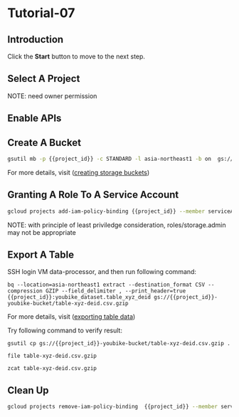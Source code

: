 # Tutorial-07

## Introduction

<walkthrough-tutorial-duration duration="30"></walkthrough-tutorial-duration>

Click the **Start** button to move to the next step.

## Select A Project

<walkthrough-project-setup></walkthrough-project-setup>

<walkthrough-footnote>NOTE: need owner permission</walkthrough-footnote>

## Enable APIs

<walkthrough-enable-apis apis="compute.googleapis.com,iam.googleapis.com,iamcredentials.googleapis.com,dlp.googleapis.com,bigquery.googleapis.com,bigquerystorage.googleapis.com,bigquerydatatransfer.googleapis.com,storage-component.googleapis.com,storage-api.googleapis.com"></walkthrough-enable-apis>

## Create A Bucket

```bash
gsutil mb -p {{project_id}} -c STANDARD -l asia-northeast1 -b on  gs://{{project_id}}-youbike-bucket/
```

For more details, visit ([creating storage buckets](https://cloud.google.com/storage/docs/creating-buckets#storage-create-bucket-gsutil))

## Granting A Role To A Service Account

```bash
gcloud projects add-iam-policy-binding {{project_id}} --member serviceAccount:dlp-gcs-bq@{{project_id}}.iam.gserviceaccount.com --role roles/storage.admin
```

<walkthrough-footnote>NOTE: with principle of least priviledge consideration, roles/storage.admin may not be appropriate</walkthrough-footnote>

## Export A Table

SSH login VM data-processor, and then run following command: 

```
bq --location=asia-northeast1 extract --destination_format CSV --compression GZIP --field_delimiter , --print_header=true {{project_id}}:youbike_dataset.table_xyz_deid gs://{{project_id}}-youbike-bucket/table-xyz-deid.csv.gzip
```

For more details, visit ([exporting table data](https://cloud.google.com/bigquery/docs/exporting-data))

Try following command to verify result:

```
gsutil cp gs://{{project_id}}-youbike-bucket/table-xyz-deid.csv.gzip .
```
```
file table-xyz-deid.csv.gzip
```
```
zcat table-xyz-deid.csv.gzip
```

## Clean Up

```bash
gcloud projects remove-iam-policy-binding  {{project_id}} --member serviceAccount:dlp-gcs-bq@{{project_id}}.iam.gserviceaccount.com --role roles/storage.admin
```
